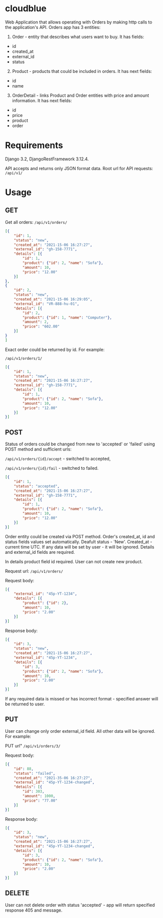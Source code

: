 # cloudblue

Web Application that allows operating with Orders by making http calls to the application's API. Orders app has 3 entities:
1. Order - entity that describes what users want to buy. It has fields:
  - id
  - created_at
  - external_id
  - status

2. Product - products that could be included in orders. It has next fields:
  - id
  - name
  
3. OrderDetail - links Product and Order entities with price and amount information. It has next fields:
  - id
  - price
  - product
  - order

# Requirements

Django 3.2, DjangoRestFramework 3.12.4.

API accepts and returns only JSON format data.
Root url for API requests: `/api/v1/`

# Usage

## GET

Get all orders:
`/api/v1/orders/`

```json
[{
    "id": 1,
    "status": "new",
    "created_at": "2021-15-06 16:27:27",
    "external_id": "gh-158-7771",
    "details": [{
        "id": 1,
        "product": {"id": 2, "name": "Sofa"},
        "amount": 10,
        "price": "12.00"
    }]
},
{
    "id": 2,
    "status": "new",
    "created_at": "2021-15-06 16:29:05",
    "external_id": "VR-888-hu-01",
    "details": [{
        "id": 2,
        "product": {"id": 1, "name": "Computer"},
        "amount": 2,
        "price": "602.00"
    }]
}
]
```

Exact order could be returned by id. For example:

`/api/v1/orders/1/`

```json
[{
    "id": 1,
    "status": "new",
    "created_at": "2021-15-06 16:27:27",
    "external_id": "gh-158-7771",
    "details": [{
        "id": 1,
        "product": {"id": 2, "name": "Sofa"},
        "amount": 10,
        "price": "12.00"
    }]
}]
```


## POST

Status of orders could be changed from new to 'accepted' or 'failed' using POST method and sufficient urls:

`/api/v1/orders/{id}/accept` - switched to accepted,

`/api/v1/orders/{id}/fail` - switched to failed.

```json
[{
    "id": 1,
    "status": "accepted",
    "created_at": "2021-15-06 16:27:27",
    "external_id": "gh-158-7771",
    "details": [{
        "id": 1,
        "product": {"id": 2, "name": "Sofa"},
        "amount": 10,
        "price": "12.00"
    }]
}]
```

Order entity could be created via POST method. Order's created_at, id and status fields values set automatically. Deafult status - 'New'. Created_at - current time UTC. If any data will be set by user - it will be ignored. Details and external_id fields are required.

In details product field id required. User can not create new product.

Request url: `/api/v1/orders/`

Request body:
```json
[{
    "external_id": "45p-YT-1234",
    "details": [{
        "product": {"id": 2},
        "amount": 10,
        "price": "2.00"
    }]
}]
```

Response body:

```json
[{
    "id": 3,
    "status": "new",
    "created_at": "2021-15-06 16:27:27",
    "external_id": "45p-YT-1234",
    "details": [{
        "id": 3,
        "product": {"id": 2, "name": "Sofa"},
        "amount": 10,
        "price": "2.00"
    }]
}]
```

If any required data is missed or has incorrect format - specified answer will be returned to user.


## PUT

User can change only order external_id field. All other data will be ignored. For example:

PUT url" `/api/v1/orders/3/`

Request body:

```json
[{
    "id": 88,
    "status": "failed",
    "created_at": "2021-35-06 16:27:27",
    "external_id": "45p-YT-1234-changed",
    "details": [{
        "id": 303,
        "amount": 1000,
        "price": "77.00"
    }]
}]
```


Response body:

```json
[{
    "id": 3,
    "status": "new",
    "created_at": "2021-15-06 16:27:27",
    "external_id": "45p-YT-1234-changed",
    "details": [{
        "id": 3,
        "product": {"id": 2, "name": "Sofa"},
        "amount": 10,
        "price": "2.00"
    }]
}]
```

## DELETE

User can not delete order with status 'accepted' - app will return specified response 405 and message.
